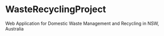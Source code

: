 # WasteRecyclingProject
Web Application for Domestic Waste Management and Recycling in NSW, Australia
